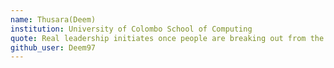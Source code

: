 ```yaml
---
name: Thusara(Deem)
institution: University of Colombo School of Computing
quote: Real leadership initiates once people are breaking out from the comfort zone
github_user: Deem97
---
```

